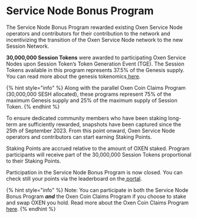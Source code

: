 # Service Node Bonus Program

The Service Node Bonus Program rewarded existing Oxen Service Node operators and contributors for their contribution to the network and incentivizing the transition of the Oxen Service Node network to the new Session Network.

**30,000,000 Session Tokens** were awarded to participating Oxen Service Nodes upon Session Token’s Token Generation Event (TGE). The Session Tokens available in this program represents 37.5% of the Genesis supply. You can read more about the genesis tokenomics[ here](https://docs.getsession.org/tokenomics/genesis-tokenomics).

{% hint style="info" %}
Along with the parallel Oxen Coin Claims Program (30,000,000 SESH allocated), these programs represent 75% of the maximum Genesis supply and 25% of the maximum supply of Session Token.
{% endhint %}

To ensure dedicated community members who have been staking long-term are sufficiently rewarded, snapshots have been captured since the 25th of September 2023. From this point onward, Oxen Service Node operators and contributors can start earning Staking Points.

Staking Points are accrued relative to the amount of OXEN staked. Program participants will receive part of the 30,000,000 Session Tokens proportional to their Staking Points.

Participation in the Service Node Bonus Program is now closed. You can check still your points via the leaderboard on the[ portal](https://swap.oxen.io/).

{% hint style="info" %}
Note: You can participate in both the Service Node Bonus Program _**and**_ the Oxen Coin Claims Program if you choose to stake and swap OXEN you hold. Read more about the Oxen Coin Claims Program [here](oxen-coin-claims.md).&#x20;
{% endhint %}

